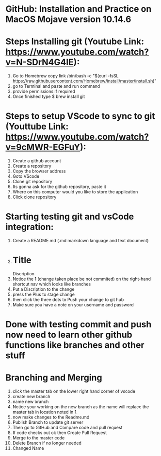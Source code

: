 # GitHub: Installation and Practice on MacOS Mojave version 10.14.6

# Steps Installing git (Youtube Link: https://www.youtube.com/watch?v=N-SDrN4G4lE):
1. Go to Homebrew copy link /bin/bash -c "$(curl -fsSL https://raw.githubusercontent.com/Homebrew/install/master/install.sh)"
2. go to Terminal and paste and run command
3. provide permissions if required
4. Once finished type $ brew install git

# Steps to setup VScode to sync to git (Youttube Link: https://www.youtube.com/watch?v=9cMWR-EGFuY):
1. Create a github account
2. Create a repository
3. Copy the browser address
4. Goto VScode
5. Clone git repository
6. Its gonna ask for the github repository, paste it
7. Where on this computer would you like to store the application
8. Click clone repository

# Starting testing git and vsCode integration:
1. Create a README.md (.md markdown language and text document) 
2. # Title
   Discription
3. Notice the 1 (change taken place be not commited) on the right-hand shortcut nav which looks like branches
4. Put a Discription to the change
5. press the Plus to stage change 
6. then click the three dots to Push your change to git hub
7. Make sure you have a note on your username and password

# Done with testing commit and push now need to learn other github functions like branches and other stuff

# Branching and Merging
1. click the master tab on the lower right hand corner of vscode
2. create new branch
3. name new branch
4. Notice your working on the new branch as the name will replace the master tab in location noted in 1.
5. now make changes to the Readme.md
6. Publish Branch to update git server
7. Then go to GitHub and Compare code and pull request 
8. If code checks out ok then Create Pull Request
9. Merge to the master code
10. Delete Branch if no longer needed
11. Changed Name



